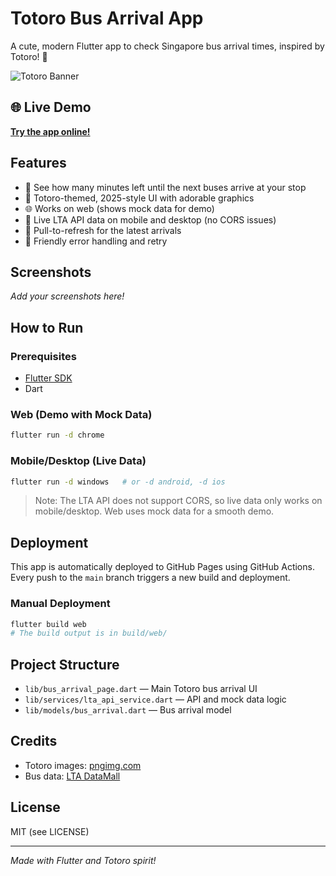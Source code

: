 # Totoro Bus Arrival App

A cute, modern Flutter app to check Singapore bus arrival times, inspired by Totoro! 🐾

![Totoro Banner](https://pngimg.com/d/totoro_PNG16.png)

## 🌐 Live Demo
**[Try the app online!](https://skysimbaba.github.io/bus-arrival-totoro/)**

## Features

- 🚌 See how many minutes left until the next buses arrive at your stop
- 🐻 Totoro-themed, 2025-style UI with adorable graphics
- 🌐 Works on web (shows mock data for demo)
- 📱 Live LTA API data on mobile and desktop (no CORS issues)
- 🔄 Pull-to-refresh for the latest arrivals
- 🚨 Friendly error handling and retry

## Screenshots
_Add your screenshots here!_

## How to Run

### Prerequisites
- [Flutter SDK](https://docs.flutter.dev/get-started/install)
- Dart

### Web (Demo with Mock Data)
```sh
flutter run -d chrome
```

### Mobile/Desktop (Live Data)
```sh
flutter run -d windows   # or -d android, -d ios
```

> Note: The LTA API does not support CORS, so live data only works on mobile/desktop. Web uses mock data for a smooth demo.

## Deployment

This app is automatically deployed to GitHub Pages using GitHub Actions. Every push to the `main` branch triggers a new build and deployment.

### Manual Deployment
```sh
flutter build web
# The build output is in build/web/
```

## Project Structure
- `lib/bus_arrival_page.dart` — Main Totoro bus arrival UI
- `lib/services/lta_api_service.dart` — API and mock data logic
- `lib/models/bus_arrival.dart` — Bus arrival model

## Credits
- Totoro images: [pngimg.com](https://pngimg.com/d/totoro_PNG16.png)
- Bus data: [LTA DataMall](https://datamall.lta.gov.sg/)

## License
MIT (see LICENSE)

---
_Made with Flutter and Totoro spirit!_
